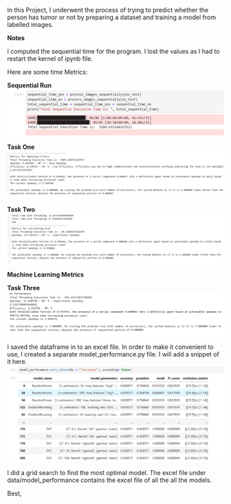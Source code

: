 In this Project, I underwent the process of trying to predict whether the person has tumor or not by preparing a dataset and training a model from labelled images.

**Notes**

I computed the sequential time for the program. I lost the values as I had to restart the kernel of ipynb file. 

Here are some time Metrics:

**Sequential Run**
![Sequential Run](./plotsAndNumbers/Sequential_Time.png "Sequential Time")

**Task One**
![Task One Metrics](./plotsAndNumbers/taskOneMetrics.png "task One Metrics")

**Task Two**
![Task Two Metrics](./plotsAndNumbers/taskTwoMetrics.png "task two Metrics")

**Machine Learning Metrics**

**Task Three**
![Task Two Metrics](./plotsAndNumbers/taskThreeMetrics.png "task two Metrics")

I saved the dataframe in to an excel file. In order to make it convenient to use, I created a separate model_performance.py file. I will add a snippet of it here.
![model_performance](./plotsAndNumbers/model_performance.png "model_performance")

I did a grid search to find the most optimal model. The excel file under data/model_performance contains the excel file of all the all the models.

Best,



